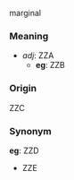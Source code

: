marginal
### Meaning
+ _adj_: ZZA
    + __eg__: ZZB

### Origin

ZZC

### Synonym

__eg__: ZZD

+ ZZE


